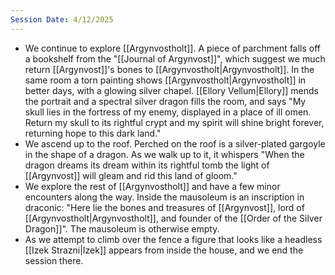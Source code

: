 ```yaml
---
Session Date: 4/12/2025
---
```

- We continue to explore [[Argynvostholt]]. A piece of parchment falls off a bookshelf from the "[[Journal of Argynvost]]", which suggest we much return [[Argynvost]]'s bones to [[Argynvostholt|Argynvostholt]]. In the same room a torn painting shows [[Argynvostholt|Argynvostholt]] in better days, with a glowing silver chapel. [[Ellory Vellum|Ellory]] mends the portrait and a spectral silver dragon fills the room, and says "My skull lies in the fortress of my enemy, displayed in a place of ill omen. Return my skull to its rightful crypt and my spirit will shine bright forever, returning hope to this dark land."
- We ascend up to the roof. Perched on the roof is a silver-plated gargoyle in the shape of a dragon. As we walk up to it, it whispers "When the dragon dreams its dream within its rightful tomb the light of [[Argynvost]] will gleam and rid this land of gloom."
- We explore the rest of [[Argynvostholt]] and have a few minor encounters along the way. Inside the mausoleum is an inscription in draconic: "Here lie the bones and treasures of [[Argynvost]], lord of [[Argynvostholt|Argynvostholt]], and founder of the [[Order of the Silver Dragon]]". The mausoleum is otherwise empty.
- As we attempt to climb over the fence a figure that looks like a headless [[Izek Strazni|Izek]] appears from inside the house, and we end the session there.
